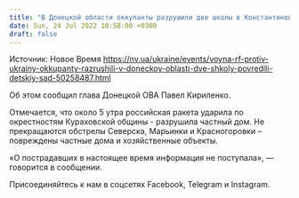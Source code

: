 ```yaml
---
title: "В Донецкой области оккупанты разрушили две школы в Константиновке и Бахмуте, пострадал детский сад"
date: Sun, 24 Jul 2022 10:58:00 +0300
draft: false
---
```

Источник: Новое Время https://nv.ua/ukraine/events/voyna-rf-protiv-ukrainy-okkupanty-razrushili-v-doneckoy-oblasti-dve-shkoly-povredili-detskiy-sad-50258487.html


Об этом сообщил глава Донецкой ОВА Павел Кириленко.

Отмечается, что около 5 утра российская ракета ударила по окрестностям Кураховской общины - разрушила частный дом. Не прекращаются обстрелы Северска, Марьинки и Красногоровки – повреждены частные дома и хозяйственные объекты.

«О пострадавших в настоящее время информация не поступала», — говорится в сообщении.

Присоединяйтесь к нам в соцсетях Facebook, Telegram и Instagram.
